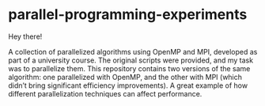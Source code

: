 # parallel-programming-experiments

Hey there!

A collection of parallelized algorithms using OpenMP and MPI, developed as part of a university course. The original scripts were provided, and my task was to parallelize them. This repository contains two versions of the same algorithm: one parallelized with OpenMP, and the other with MPI (which didn’t bring significant efficiency improvements). A great example of how different parallelization techniques can affect performance.
